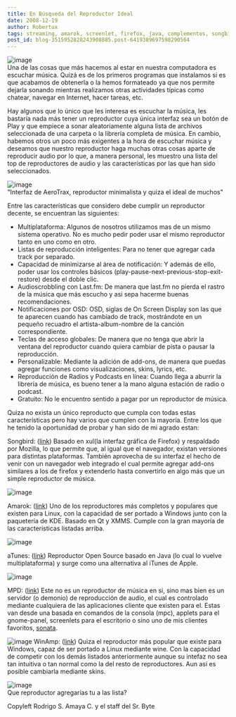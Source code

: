```yaml
---
title: En Búsqueda del Reproductor Ideal
date: 2008-12-19
author: Robertux
tags: streaming, amarok, screenlet, firefox, java, complementos, songbird, atunes, musica, addon, apple, last.fm, mpd, linux, winamp, podcast, mozilla
post_id: blog-3515952828243908885.post-6419389697598290564
---
```


![image](https://3.bp.blogspot.com/_jH77WNrMVRA/SUhOJgxWFHI/AAAAAAAAFPQ/AQT1AByjnfQ/s400/play.jpg)    
Una de las cosas que más hacemos al estar en nuestra computadora es escuchar música. Quizá es de los primeros programas que instalamos si es que acabamos de obtenerla o la hemos formateado ya que nos permite dejarla sonando mientras realizamos otras actividades típicas como chatear, navegar en Internet, hacer tareas, etc.

Hay algunos que lo único que les interesa es escuchar la música, les bastaría nada más tener un reproductor cuya única interfaz sea un botón de Play y que empiece a sonar aleatoriamente alguna lista de archivos seleccionada de una carpeta o la librería completa de música. En cambio, habemos otros un poco más exigentes a la hora de escuchar música y deseamos que nuestro reproductor haga muchas otras cosas aparte de reproducir audio por lo que, a manera personal, les muestro una lista del top de reproductores de audio y las características por las que han sido seleccionados.

![image](https://1.bp.blogspot.com/_jH77WNrMVRA/SUmyiv_f1MI/AAAAAAAAFPY/AIvtA1oaCEE/s400/aerotrax.jpg)    
"Interfaz de AeroTrax,
reproductor minimalista y quiza el ideal de muchos"

Entre las características que considero debe cumplir un reproductor decente, se encuentran las siguientes:

- Multiplataforma: Algunos de nosotros utilizamos mas de un mismo sistema operativo. No es mucho pedir poder usar el mismo reproductor tanto en uno como en otro.
- Listas de reproducción inteligentes: Para no tener que agregar cada track por separado.
- Capacidad de minimizarse al área de notificación: Y además de ello, poder usar los controles básicos (play-pause-next-previous-stop-exit-restore) desde el doble clic.
- Audioscrobbling con Last.fm: De manera que last.fm no pierda el rastro de la música que más escucho y asi sepa hacerme buenas recomendaciones.
- Notificaciones por OSD: OSD, siglas de On Screen Display son las que te aparecen cuando has cambiado de track, mostrándote en un pequeño recuadro el artista-album-nombre de la canción correspondiente.
- Teclas de acceso globales: De manera que no tenga que abrir la ventana del reproductor cuando quiera cambiar de pista o pausar la reproducción.
- Personalizable: Mediante la adición de add-ons, de manera que puedas agregar funciones como visualizaciones, skins, lyrics, etc.
- Reproducción de Radios y Podcasts en línea: Cuando llega a aburrir la librería de música, es bueno tener a la mano alguna estación de radio o podcast.
- Gratuito: No le encuentro sentido a pagar por un reproductor de música.

Quiza no exista un único reproducto que cumpla con todas estas características pero hay varios que cumplen con la mayoría. Entre los que he tenido la oportunidad de probar y han sido de mi agrado estan:

Songbird: ([link](https://getsongbird.com/)) Basado en xul(la interfaz gráfica de Firefox) y respaldado por Mozilla, lo que permite que, al igual que el navegador, existan versiones para distintas plataformas. También aprovecha de su interfaz el hecho de venir con un navegador web integrado el cual permite agregar add-ons similares a los de firefox y extenderlo hasta convertirlo en algo más que un simple reproductor de música.

![image](https://3.bp.blogspot.com/_jH77WNrMVRA/SUsxKNUpqGI/AAAAAAAAFP4/yRrWqyhWgu0/s400/songbird-fullsize.jpg)    

Amarok: ([link](https://amarok.kde.org/)) Uno de los reproductores más completos y populares que existen para Linux, con la capacidad de ser portado a Windows junto con la paquetería de KDE. Basado en Qt y XMMS. Cumple con la gran mayoría de las características listadas arriba.

![image](https://4.bp.blogspot.com/_jH77WNrMVRA/SUswfuYE3FI/AAAAAAAAFPg/9xFiBiD4tn4/s400/Amarok-2_0_0-Overview_1.png)    

aTunes: ([link](https://www.atunes.org/)) Reproductor Open Source basado en Java (lo cual lo vuelve multiplataforma) y surge como una alternativa al iTunes de Apple.

![image](https://4.bp.blogspot.com/_jH77WNrMVRA/SUswqiTwklI/AAAAAAAAFPo/af7G2ChUZVs/s400/aTunes1.11.0RC.png)    

MPD: ([link](https://mpd.wikia.com/wiki/Music_Player_Daemon_Wiki)) Este no es un reproductor de música en si, sino mas bien es un servidor (o demonio) de reproducción de audio, el cual es controlado mediante cualquiera de las aplicaciones cliente que existen para el. Estas van desde una basada en comandos de la consola (mpc), applets para el gnome-panel, screenlets para el escritorio o sino uno de mis clientes favoritos, [sonata](https://sonata.berlios.de/).

![image](https://3.bp.blogspot.com/_jH77WNrMVRA/SUsw0Sz8e3I/AAAAAAAAFPw/U9FoJQRs1wk/s400/sonata1.png)    WinAmp: ([link](https://www.winamp.com/)) Quiza el reproductor más popular que existe
para Windows, capaz de ser portado a Linux mediante wine. Con la capacidad de competir con los demás listados anteriormente aunque su intefaz no sea tan intuitiva o tan normal como la del resto de reproductores. Aun así es posible cambiarla mediante skins.

![image](https://1.bp.blogspot.com/_jH77WNrMVRA/SUsx4pjdfmI/AAAAAAAAFQA/W3F6qrasxDE/s400/winamp_screen_large.jpg)    
Que reproductor agregarías tu a las lista?

Copyleft Rodrigo S. Amaya C. y el staff del Sr. Byte